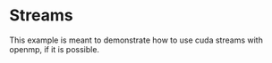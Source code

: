 # Streams 

This example is meant to demonstrate how to use cuda streams with openmp, if it is possible.

